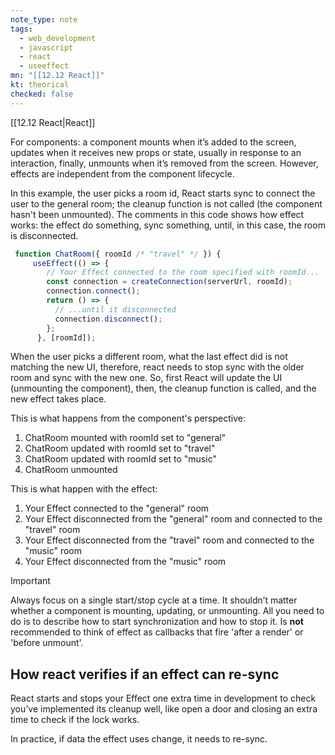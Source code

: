```yaml
---
note_type: note
tags:
  - web_development
  - javascript
  - react
  - useeffect
mn: "[[12.12 React]]"
kt: theorical
checked: false
---
```

[[12.12 React|React]]

For components: a component mounts when it’s added to the screen, updates when it receives new props or state, usually in response to an interaction, finally, unmounts when it’s removed from the screen. However, effects are independent from the component lifecycle. 

In this example, the user picks a room id, React starts sync to connect the user to the general room; the cleanup function is not called (the component hasn't been unmounted). The comments in this code shows how effect works: the effect do something, sync something, until, in this case, the room is disconnected. 

```jsx
 function ChatRoom({ roomId /* "travel" */ }) {
	 useEffect(() => {
	    // Your Effect connected to the room specified with roomId...
	    const connection = createConnection(serverUrl, roomId);
	    connection.connect();
	    return () => {
	      // ...until it disconnected
	      connection.disconnect();
	    };
	  }, [roomId]);
```

When the user picks a different room, what the last effect did is not matching the new UI, therefore, react needs to stop sync with the older room and sync with the new one. So, first React will update the UI (unmounting the component), then, the cleanup function is called, and the new effect takes place. 

This is what happens from the component's perspective: 
1. ChatRoom mounted with roomId set to "general"
2. ChatRoom updated with roomId set to "travel"
3. ChatRoom updated with roomId set to "music"
4. ChatRoom unmounted

This is what happen with the effect:
1. Your Effect connected to the "general" room
2. Your Effect disconnected from the "general" room and connected to the "travel" room
3. Your Effect disconnected from the "travel" room and connected to the "music" room
4. Your Effect disconnected from the "music" room

>[!important]
>Always focus on a single start/stop cycle at a time. It shouldn’t matter whether a component is mounting, updating, or unmounting. All you need to do is to describe how to start synchronization and how to stop it. Is **not** recommended to think of effect as callbacks that fire 'after a render' or 'before unmount'. 

## How react verifies if an effect can re-sync
React starts and stops your Effect one extra time in development to check you’ve implemented its cleanup well, like open a door and closing an extra time to check if the lock works. 

In practice, if data the effect uses change, it needs to re-sync.

